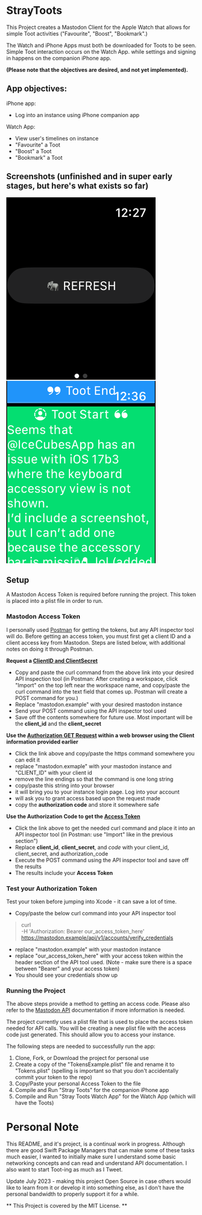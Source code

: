 # StrayToots

This Project creates a Mastodon Client for the Apple Watch that allows for simple Toot activities ("Favourite", "Boost", "Bookmark".) 

The Watch and iPhone Apps must both be downloaded for Toots to be seen. Simple Toot interaction occurs on the Watch App. while settings and signing in happens on the companion iPhone app. 

**(Please note that the objectives are desired, and not yet implemented).**

## App objectives:

iPhone app:
- Log into an instance using iPhone companion app

Watch App:
- View user's timelines on instance
- "Favourite" a Toot
- "Boost" a Toot
- "Bookmark" a Toot

## Screenshots (unfinished and in super early stages, but here's what exists so far)
![Watch Screenshot 1](refresh_img.png)
![Watch Screenshot 2](toot_img.png)


## Setup

A Mastodon Access Token is required before running the project. This token is placed into a plist file in order to run.

### Mastodon Access Token

I personally used [Postman](https://www.postman.com "Postman.com") for getting the tokens, but any API inspector tool will do. Before getting an access token, you must first get a client ID and a client access key from Mastodon. Steps are listed below, with additional notes on doing it through Postman.

**Request a [ClientID and ClientSecret](https://docs.joinmastodon.org/client/token/#app)**
- Copy and paste the curl command from the above link into your desired API inspection tool (in Postman: After creating a workspace, click "Import" on the top left near the workspace name, and copy/paste the curl command into the text field that comes up. Postman will create a POST command for you.)
- Replace "mastodon.example" with your desired mastodon instance
- Send your POST command using the API inspector tool used
- Save off the contents somewhere for future use. Most important will be the **client_id** and the **client_secret**


**Use the [Authorization GET Request](https://docs.joinmastodon.org/client/authorized/#login) within a web browser using the Client information provided earlier**
- Click the link above and copy/paste the https command somewhere you can edit it
- replace "mastodon.exmaple" with your mastodon instance and "CLIENT_ID" with your client id
- remove the line endings so that the command is one long string
- copy/paste this string into your browser
- it will bring you to your instance login page. Log into your account
- will ask you to grant access based upon the request made
- copy the **authorization code** and store it somewhere safe

**Use the Authorization Code to get the [Access Token](https://docs.joinmastodon.org/client/authorized/#token)**
- Click the link above to get the needed curl command and place it into an API inspector tool (in Postman: use "Import" like in the previous section")
- Replace **client_id**, **client_secret**, and *code* with your client_id, client_secret, and authorization_code
- Execute the POST command using the API inspector tool and save off the results
- The results include your **Access Token**

### Test your Authorization Token
Test your token before jumping into Xcode - it can save a lot of time.

- Copy/paste the below curl command into your API inspector tool
> curl \
    -H 'Authorization: Bearer our_access_token_here' \
    https://mastodon.example/api/v1/accounts/verify_credentials
- replace "mastodon.example" with your mastodon instance
- replace "our_access_token_here" with your access token within the header section of the API tool used. (Note - make sure there is a space between "Bearer" and your access token)
- You should see your credentials show up



### Running the Project
The above steps provide a method to getting an access code. Please also refer to the [Mastodon API](https://docs.joinmastodon.org/api/ "Mastodon API") documentation if more information is needed. 

The project currently uses a plist file that is used to place the access token needed for API calls. You will be creating a new plist file with the access code just generated. This should allow you to access your instance.

The following steps are needed to successfully run the app:

1. Clone, Fork, or Download the project for personal use
2. Create a copy of the "TokensExample.plist" file and rename it to "Tokens.plist" (spelling is important so that you don't accidentally commit your token to the repo)
3. Copy/Paste your personal Access Token to the file
4. Compile and Run "Stray Toots" for the companion iPhone app
5. Compile and Run "Stray Toots Watch App" for the Watch App (which will have the Toots)



# Personal Note

This README, and it's project, is a continual work in progress. Although there are good Swift Package Managers that can make some of these tasks much easier, I wanted to initially make sure I understand some basic networking concepts and can read and understand API documentation. I also want to start Toot-ing as much as I Tweet.

Update July 2023 - making this project Open Source in case others would like to learn from it or develop it into something else, as I don't have the personal bandwidth to properly support it for a while. 

    
** This Project is covered by the MIT License. **
